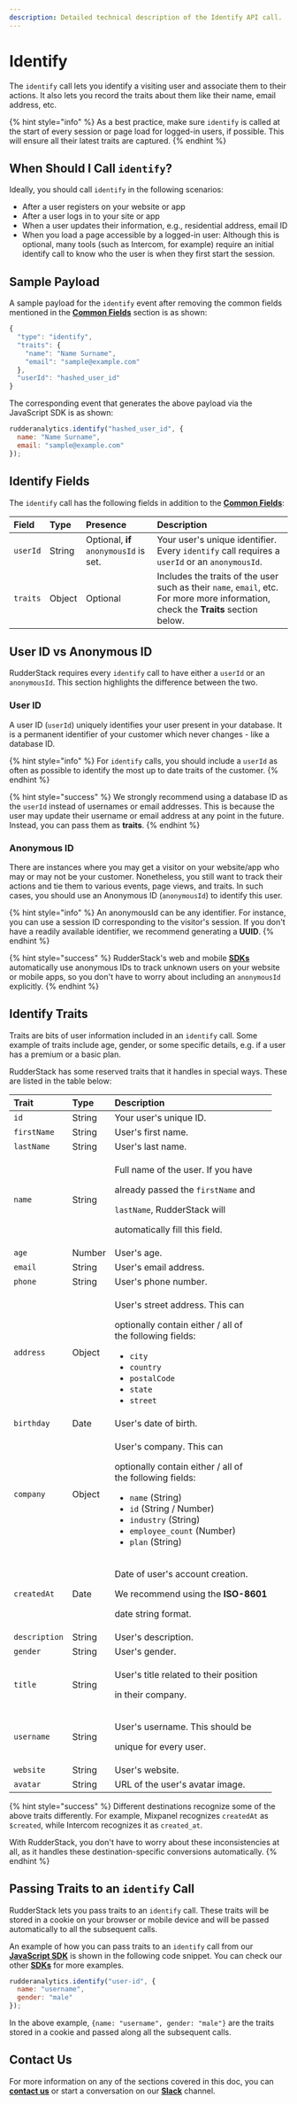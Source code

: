 ```yaml
---
description: Detailed technical description of the Identify API call.
---
```


# Identify

The `identify` call lets you identify a visiting user and associate them to their actions. It also lets you record the traits about them like their name, email address, etc.

{% hint style="info" %}
As a best practice, make sure `identify` is called at the start of every session or page load for logged-in users, if possible. This will ensure all their latest traits are captured.
{% endhint %}

## When Should I Call `identify`?

Ideally, you should call `identify` in the following scenarios:

* After a user registers on your website or app
* After a user logs in to your site or app
* When a user updates their information, e.g., residential address, email ID
* When you load a page accessible by a logged-in user: Although this is optional, many tools \(such as Intercom, for example\) require an initial identify call to know who the user is when they first start the session.

## Sample Payload

A sample payload for the `identify` event after removing the common fields mentioned in the [**Common Fields**](common-fields.md) section is as shown:

```javascript
{
  "type": "identify",
  "traits": {
    "name": "Name Surname",
    "email": "sample@example.com"
  },
  "userId": "hashed_user_id"
}
```

The corresponding event that generates the above payload via the JavaScript SDK is as shown:

```javascript
rudderanalytics.identify("hashed_user_id", {
  name: "Name Surname",
  email: "sample@example.com"
});
```

## Identify Fields

The `identify` call has the following fields in addition to the [**Common Fields**](common-fields.md):

| **Field** | **Type** | **Presence** | **Description** |
| :--- | :--- | :--- | :--- |
| `userId` | String | Optional, **if** `anonymousId` is set. | Your user's unique identifier. Every `identify` call requires a `userId` or an `anonymousId`. |
| `traits` | Object | Optional | Includes the traits of the user such as their `name`, `email`, etc. For more more information, check the **Traits** section below. |

## User ID vs Anonymous ID

RudderStack requires every `identify` call to have either a `userId` or an `anonymousId`. This section highlights the difference between the two.

### User ID

A user ID \(`userId`\) uniquely identifies your user present in your database. It is a permanent identifier of your customer which never changes - like a database ID. 

{% hint style="info" %}
For `identify` calls, you should include a `userId` as often as possible to identify the most up to date traits of the customer.
{% endhint %}

{% hint style="success" %}
We strongly recommend using a database ID as the `userId` instead of usernames or email addresses. This is because the user may update their username or email address at any point in the future. Instead, you can pass them as **traits**.
{% endhint %}

### Anonymous ID

There are instances where you may get a visitor on your website/app who may or may not be your customer. Nonetheless, you still want to track their actions and tie them to various events, page views, and traits. In such cases, you should use an Anonymous ID \(`anonymousId`\) to identify this user.

{% hint style="info" %}
An anonymousId can be any identifier. For instance, you can use a session ID corresponding to the visitor's session. If you don't have a readily available identifier, we recommend generating a **UUID**.
{% endhint %}

{% hint style="success" %}
RudderStack's web and mobile [**SDKs**](../../../stream-sources/rudderstack-sdk-integration-guides/) automatically use anonymous IDs to track unknown users on your website or mobile apps, so you don't have to worry about including an `anonymousId` explicitly.
{% endhint %}

## Identify Traits

Traits are bits of user information included in an `identify` call. Some example of traits include age, gender, or some specific details, e.g. if a user has a premium or a basic plan.

RudderStack has some reserved traits that it handles in special ways. These are listed in the table below:

<table>
  <thead>
    <tr>
      <th style="text-align:left"><b>Trait</b>
      </th>
      <th style="text-align:left"><b>Type</b>
      </th>
      <th style="text-align:left"><b>Description</b>
      </th>
    </tr>
  </thead>
  <tbody>
    <tr>
      <td style="text-align:left"><code>id</code>
      </td>
      <td style="text-align:left">String</td>
      <td style="text-align:left">Your user&apos;s unique ID.</td>
    </tr>
    <tr>
      <td style="text-align:left"><code>firstName</code>
      </td>
      <td style="text-align:left">String</td>
      <td style="text-align:left">User&apos;s first name.</td>
    </tr>
    <tr>
      <td style="text-align:left"><code>lastName</code>
      </td>
      <td style="text-align:left">String</td>
      <td style="text-align:left">User&apos;s last name.</td>
    </tr>
    <tr>
      <td style="text-align:left"><code>name</code>
      </td>
      <td style="text-align:left">String</td>
      <td style="text-align:left">
        <p>Full name of the user. If you have</p>
        <p>already passed the <code>firstName</code> and</p>
        <p><code>lastName</code>, RudderStack will</p>
        <p>automatically fill this field.</p>
      </td>
    </tr>
    <tr>
      <td style="text-align:left"><code>age</code>
      </td>
      <td style="text-align:left">Number</td>
      <td style="text-align:left">User&apos;s age.</td>
    </tr>
    <tr>
      <td style="text-align:left"><code>email</code>
      </td>
      <td style="text-align:left">String</td>
      <td style="text-align:left">User&apos;s email address.</td>
    </tr>
    <tr>
      <td style="text-align:left"><code>phone</code>
      </td>
      <td style="text-align:left">String</td>
      <td style="text-align:left">User&apos;s phone number.</td>
    </tr>
    <tr>
      <td style="text-align:left"><code>address</code>
      </td>
      <td style="text-align:left">Object</td>
      <td style="text-align:left">
        <p>User&apos;s street address. This can</p>
        <p>optionally contain either / all of
          <br />the following fields:</p>
        <p></p>
        <ul>
          <li><code>city</code>
          </li>
          <li><code>country</code>
          </li>
          <li><code>postalCode</code>
          </li>
          <li><code>state</code>
          </li>
          <li><code>street</code>
          </li>
        </ul>
      </td>
    </tr>
    <tr>
      <td style="text-align:left"><code>birthday</code>
      </td>
      <td style="text-align:left">Date</td>
      <td style="text-align:left">User&apos;s date of birth.</td>
    </tr>
    <tr>
      <td style="text-align:left"><code>company</code>
      </td>
      <td style="text-align:left">Object</td>
      <td style="text-align:left">
        <p>User&apos;s company. This can</p>
        <p>optionally contain either / all of
          <br />the following fields:</p>
        <p></p>
        <ul>
          <li><code>name</code> (String)</li>
          <li><code>id</code> (String / Number)</li>
          <li><code>industry</code> (String)</li>
          <li><code>employee_count</code> (Number)</li>
          <li><code>plan</code> (String)</li>
        </ul>
      </td>
    </tr>
    <tr>
      <td style="text-align:left"><code>createdAt</code>
      </td>
      <td style="text-align:left">Date</td>
      <td style="text-align:left">
        <p>Date of user&apos;s account creation.</p>
        <p>We recommend using the <b>ISO-8601</b>
        </p>
        <p>date string format.</p>
      </td>
    </tr>
    <tr>
      <td style="text-align:left"><code>description</code>
      </td>
      <td style="text-align:left">String</td>
      <td style="text-align:left">User&apos;s description.</td>
    </tr>
    <tr>
      <td style="text-align:left"><code>gender</code>
      </td>
      <td style="text-align:left">String</td>
      <td style="text-align:left">User&apos;s gender.</td>
    </tr>
    <tr>
      <td style="text-align:left"><code>title</code>
      </td>
      <td style="text-align:left">String</td>
      <td style="text-align:left">
        <p>User&apos;s title related to their position</p>
        <p>in their company.</p>
      </td>
    </tr>
    <tr>
      <td style="text-align:left"><code>username</code>
      </td>
      <td style="text-align:left">String</td>
      <td style="text-align:left">
        <p>User&apos;s username. This should be</p>
        <p>unique for every user.</p>
      </td>
    </tr>
    <tr>
      <td style="text-align:left"><code>website</code>
      </td>
      <td style="text-align:left">String</td>
      <td style="text-align:left">User&apos;s website.</td>
    </tr>
    <tr>
      <td style="text-align:left"><code>avatar</code>
      </td>
      <td style="text-align:left">String</td>
      <td style="text-align:left">URL of the user&apos;s avatar image.</td>
    </tr>
  </tbody>
</table>

{% hint style="success" %}
Different destinations recognize some of the above traits differently. For example, Mixpanel recognizes `createdAt` as `$created`, while Intercom recognizes it as `created_at`.

With RudderStack, you don't have to worry about these inconsistencies at all, as it handles these destination-specific conversions automatically.
{% endhint %}

## Passing Traits to an `identify` Call

RudderStack lets you pass traits to an `identify` call. These traits will be stored in a cookie on your browser or mobile device and will be passed automatically to all the subsequent calls.

An example of how you can pass traits to an `identify` call from our [**JavaScript SDK**](../../../stream-sources/rudderstack-sdk-integration-guides/rudderstack-javascript-sdk/) is shown in the following code snippet. You can check our other [**SDKs**](../../../stream-sources/rudderstack-sdk-integration-guides/) for more examples.

```javascript
rudderanalytics.identify("user-id", {
  name: "username",
  gender: "male"
});
```

In the above example, `{name: "username", gender: "male"}` are the traits stored in a cookie and passed along all the subsequent calls.

## Contact Us

For more information on any of the sections covered in this doc, you can [**contact us**](mailto:%20docs@rudderstack.com) or start a conversation on our [**Slack**](https://resources.rudderstack.com/join-rudderstack-slack) channel.







